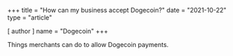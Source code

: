 +++
title = "How can my business accept Dogecoin?"
date = "2021-10-22"
type = "article"

[ author ]
  name = "Dogecoin"
+++

Things merchants can do to allow Dogecoin payments.